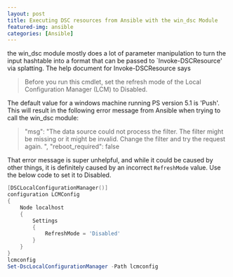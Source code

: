 ```yaml
---
layout: post
title: Executing DSC resources from Ansible with the win_dsc Module
featured-img: ansible
categories: [Ansible]
---
```



the win_dsc module mostly does a lot of parameter manipulation to turn the input hashtable into a format that can be passed to `Invoke-DSCResource' via splatting.  The help document for Invoke-DSCResource says 

> Before you run this cmdlet, set the refresh mode of the Local Configuration Manager (LCM) to Disabled.

The default value for a windows machine running PS version 5.1 is 'Push'.  This will result in the following error message from Ansible when trying to call the win_dsc module:

>"msg": "The data source could not process the filter. The filter might be missing or it might be invalid. Change the filter and try the request again.  ", "reboot_required": false

That error message is super unhelpful, and while it could be caused by other things, it is definitely caused by an incorrect `RefreshMode` value.  Use the below code to set it to Disabled.

```powershell
[DSCLocalConfigurationManager()]
configuration LCMConfig
{
    Node localhost
    {
        Settings
        {
            RefreshMode = 'Disabled'
        }
    }
}
lcmconfig
Set-DscLocalConfigurationManager -Path lcmconfig
```